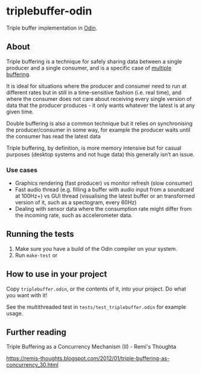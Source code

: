 # triplebuffer-odin

Triple buffer implementation in [Odin](https://odin-lang.org/).

## About

Triple buffering is a technique for safely sharing data between a single producer and a single consumer, and is a specific case of [multiple buffering](https://en.wikipedia.org/wiki/Multiple_buffering).

It is ideal for situations where the producer and consumer need to run at different rates but in still in a time-sensitive fashion  (i.e. real time), and where the consumer does not care about receiving every single version of data that the producer produces - it only wants whatever the latest is at any given time.

Double buffering is also a common technique but it relies on synchronising the producer/consumer in some way, for example the producer waits until the consumer has read the latest data 

Triple buffering, by definition, is more memory intensive but for casual purposes (desktop systems and not huge data) this generally isn’t an issue.


### Use cases

- Graphics rendering (fast producer) vs monitor refresh (slow consumer)
- Fast audio thread (e.g. filling a buffer with audio input from a soundcard at 100Hz+) vs GUI thread (visualising the latest buffer or an transformed version of it, such as a spectogram, every 60Hz)
- Dealing with sensor data where the consumption rate might differ from the incoming rate, such as accelerometer data.

## Running the tests

1. Make sure you have a build of the Odin compiler on your system.
2. Run `make-test` or 

## How to use in your project

Copy `triplebuffer.odin`, or the contents of it, into your project. Do what you want with it!

See the multithreaded test in `tests/test_triplebuffer.odin` for example usage.

## Further reading

Triple Buffering as a Concurrency Mechanism (II) - Remi's Thoughta

https://remis-thoughts.blogspot.com/2012/01/triple-buffering-as-concurrency_30.html